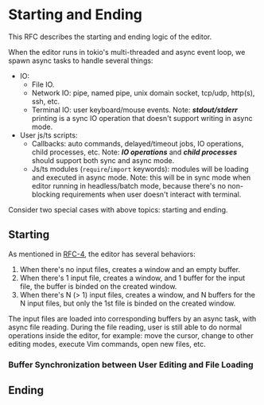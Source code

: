 # Starting and Ending

This RFC describes the starting and ending logic of the editor.

When the editor runs in tokio's multi-threaded and async event loop, we spawn async tasks to handle several things:

- IO:
  - File IO.
  - Network IO: pipe, named pipe, unix domain socket, tcp/udp, http(s), ssh, etc.
  - Terminal IO: user keyboard/mouse events. Note: _**stdout/stderr**_ printing is a sync IO operation that doesn't support writing in async mode.
- User js/ts scripts:
  - Callbacks: auto commands, delayed/timeout jobs, IO operations, child processes, etc. Note: _**IO operations**_ and _**child processes**_ should support both sync and async mode.
  - Js/ts modules (`require`/`import` keywords): modules will be loading and executed in async mode. Note: this will be in sync mode when editor running in headless/batch mode, because there's no non-blocking requirements when user doesn't interact with terminal.

Consider two special cases with above topics: starting and ending.

## Starting

As mentioned in [RFC-4](https://github.com/rsvim/rfc/blob/main/4-WindowsAndBuffers.md), the editor has several behaviors:

1. When there's no input files, creates a window and an empty buffer.
2. When there's 1 input file, creates a window, and 1 buffer for the input file, the buffer is binded on the created window.
3. When there's N (> 1) input files, creates a window, and N buffers for the N input files, but only the 1st file is binded on the created window.

The input files are loaded into corresponding buffers by an async task, with async file reading. During the file reading, user is still able to do normal operations inside the editor, for example: move the cursor, change to other editing modes, execute Vim commands, open new files, etc.

### Buffer Synchronization between User Editing and File Loading

## Ending
